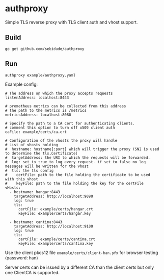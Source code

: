 # authproxy

Simple TLS reverse proxy with TLS client auth and vhost support.

## Build
```
go get github.com/sebidude/authproxy
```
## Run
```
authproxy example/authproxy.yaml
```

Example config:
```
# The address on which the proxy accepts requests
listenAddress: localhost:8443

# prometheus metrics can be collected from this address 
# the path to the metrics is /metrics
metricsAddress: localhost:8080

# Specify the path to a CA cert for authenticating clients.
# comment this option to turn off x509 client auth
caFile: example/certs/ca.crt

# Configuration of the vhosts the proxy will handle
# List of vhosts holding
#  hostname: hostname[:port] which will trigger the proxy (SNI is used to determine the tls.Certificate)
#  targetAddress: the URI to which the requests will be forwarded.
#  log: set to true to log every request. if set to false no log messages will be written for the vhost
#  tls: the tls config
#    certFile: path to the file holding the certificate to be used with this vhost
#    keyFile: path to the file holding the key for the certFile 
vHosts:
  - hostname: hangar:8443
    targetAddress: http://localhost:9090
    log: true
    tls:
      certFile: example/certs/hangar.crt
      keyFile: example/certs/hangar.key

  - hostname: cantina:8443
    targetAddress: http://localhost:9100
    log: true
    tls:
      certFile: example/certs/cantina.crt
      keyFile: example/certs/cantina.key

```

Use the client pkcs12 file ```example/certs/client-han.pfx``` for browser testing (password: han)

Server certs can be issued by a different CA than the client certs but only one ClientCA is supported.

